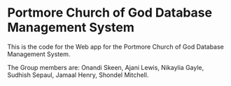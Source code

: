# Portmore Church of God Database Management System

This is the code for the Web app for the Portmore Church of God Database Management System.


The Group members are: Onandi Skeen, Ajani Lewis, Nikaylia Gayle, Sudhish Sepaul, Jamaal Henry, Shondel Mitchell.